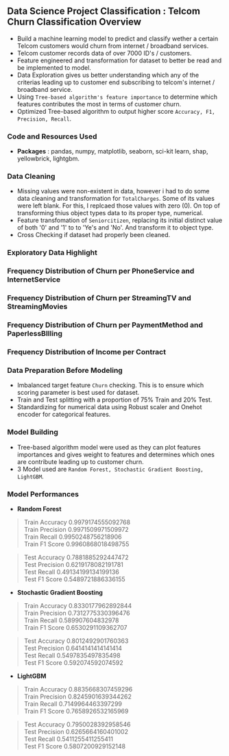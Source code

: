 ## Data Science Project Classification : Telcom Churn Classification Overview
* Build a machine learning model to predict and classify wether a certain Telcom customers would churn from internet / broadband services.
* Telcom customer records data of over 7000 ID's / customers.
* Feature engineered and transformation for dataset to better be read and be implemented to model.
* Data Exploration gives us better understanding which any of the criterias leading up to customer end subscribing to telcom's internet / broadband service.
* Using `Tree-based algorithm's feature importance` to determine which features contributes the most in terms of customer churn.
* Optimized Tree-based algorithm to output higher score `Accuracy, F1, Precision, Recall`.

### Code and Resources Used
* **Packages** : pandas, numpy, matplotlib, seaborn, sci-kit learn, shap, yellowbrick, lightgbm.

### Data Cleaning
* Missing values were non-existent in data, however i had to do some data cleaning and transformation for `TotalCharges`. Some of its values were left blank. For this, I replcaed those values with zero (0). On top of transforming thius object types data to its proper type, numerical.
* Feature transfomation of `Seniorcitizen`, replacing its initial distinct value of both '0' and '1' to to 'Ye's and 'No'. And transform it to object type.
* Cross Checking if dataset had properly been cleaned.

### Exploratory Data Highlight

### Frequency Distribution of Churn per PhoneService and InternetService

### Frequency Distribution of Churn per StreamingTV and StreamingMovies

### Frequency Distribution of Churn per PaymentMethod and PaperlessBIlling

### Frequency Distribution of Income per Contract

### Data Preparation Before Modeling
* Imbalanced target feature `Churn` checking. This is to ensure which scoring parameter is best used for dataset.
* Train and Test splitting with a proportion of 75% Train and 20% Test.
* Standardizing for numerical data using Robust scaler and Onehot encoder for categorical features.

### Model Building
* Tree-based algorithm model were used as they can plot features importances and gives weight to features and determines which ones are contribute leading up to customer churn.
* 3 Model used are `Random Forest, Stochastic Gradient Boosting, LightGBM`.

### Model Performances
* **Random Forest**
> Train Accuracy 0.9979174555092768 <br>
> Train Precision 0.9971509971509972 <br>
> Train Recall 0.9950248756218906 <br>
> Train F1 Score 0.9960868018498755 <br>

> Test Accuracy 0.7881885292447472 <br>
> Test Precision 0.6219178082191781 <br>
> Test Recall 0.49134199134199136 <br>
> Test F1 Score 0.5489721886336155 <br>

* **Stochastic Gradient Boosting**
> Train Accuracy 0.8330177962892844 <br>
> Train Precision 0.7312775330396476 <br>
> Train Recall 0.589907604832978 <br>
> Train F1 Score 0.6530291109362707 <br>

> Test Accuracy 0.8012492901760363 <br>
> Test Precision 0.6414141414141414 <br>
> Test Recall 0.5497835497835498 <br>
> Test F1 Score 0.592074592074592 <br>

* **LightGBM**
> Train Accuracy 0.8835668307459296 <br>
> Train Precision 0.8245901639344262 <br>
> Train Recall 0.7149964463397299 <br>
> Train F1 Score 0.7658926532165969 <br>

> Test Accuracy 0.7950028392958546 <br>
> Test Precision 0.6265664160401002 <br>
> Test Recall 0.5411255411255411 <br>
> Test F1 Score 0.5807200929152148 <br>





